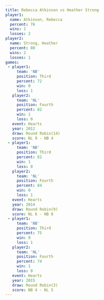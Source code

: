 ```yaml
---
title: Rebecca Atkinson vs Heather Strong
player1:                 
  name: Atkinson, Rebecca
  percent: 76            
  wins: 1                
  losses: 2              
player2:                 
  name: Strong, Heather  
  percent: 80            
  wins: 2                
  losses: 1              
games:
 - player1:         
     team: 'NB'     
     position: Third
     percent: 72    
     win: 0         
     loss: 1        
   player2:          
     team: 'NL'      
     position: Fourth
     percent: 82     
     win: 1          
     loss: 0         
   event: Hearts        
   year: 2012           
   draw: Round Robin(14)
   score: NL 9 - NB 4   
 - player1:         
     team: 'NB'     
     position: Third
     percent: 81    
     win: 1         
     loss: 0        
   player2:          
     team: 'NL'      
     position: Fourth
     percent: 84     
     win: 0          
     loss: 1         
   event: Hearts       
   year: 2014          
   draw: Round Robin(9)
   score: NL 6 - NB 8  
 - player1:         
     team: 'NB'     
     position: Third
     percent: 75    
     win: 0         
     loss: 1        
   player2:          
     team: 'NL'      
     position: Fourth
     percent: 74     
     win: 1          
     loss: 0         
   event: Hearts       
   year: 2015          
   draw: Round Robin(3)
   score: NB 4 - NL 5  
---
```

